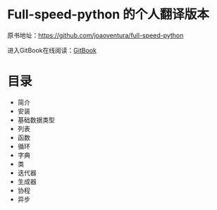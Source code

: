 
# Full-speed-python 的个人翻译版本
原书地址：https://github.com/joaoventura/full-speed-python


进入GitBook在线阅读：[GitBook](https://hubertroy.gitbooks.io/full-speed-python-chinese/content/)

# 目录
* 简介
* 安装
* 基础数据类型
* 列表
* 函数
* 循环
* 字典
* 类
* 迭代器
* 生成器
* 协程
* 异步


